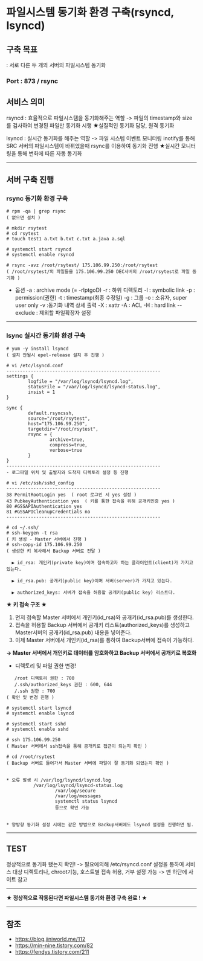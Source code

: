 # 파일시스템 동기화 환경 구축(rsyncd, lsyncd)

## 구축 목표
: 서로 다른 두 개의 서버의 파일시스템 동기화

### Port : 873 / rsync

## 서비스 의미
rsyncd : 효율적으로 파일시스템을 동기화해주는 역할
-> 파일의 timestamp와 size를 검사하여 변경된 파일만 동기화 시행
★실질적인 동기화 담당, 원격 동기화

lsyncd : 실시간 동기화를 해주는 역할
-> 파일 시스템 이벤트 모니터링 inotify를 통해 SRC 서버의 파일시스템이 바뀌었을때 rsync를 이용하여 동기화 진행
★실시간 모니터링을 통해 변화에 따른 자동 동기화

***

## 서버 구축 진행

### rsync 동기화 환경 구축
```
# rpm -qa | grep rsync
( 없으면 설치 )

# mkdir rsytest
# cd rsytest
# touch test1 a.txt b.txt c.txt a.java a.sql

# systemctl start rsyncd
# systemctl enable rsyncd

# rsync -avz /root/rsytest/ 175.106.99.250:/root/rsytest
( /root/rsytest/의 파일들을 175.106.99.250 DEC서버의 /root/rsytest로 파일 동기화 )
```
- 옵션
-a : archive mode (= -rlptgoD)
-r : 하위 디렉토리
-l : symbolic link
-p : permission(권한)
-t : timestamp(최종 수정일)
-g : 그룹
-o : 소유자, super user only
-v :동기화 내역 상세 출력
-X : xattr
-A : ACL
-H : hard link
--exclude : 제외할 파일확장자 설정

***

### lsync 실시간 동기화 환경 구축
```
# yum -y install lsyncd
( 설치 안될시 epel-release 설치 후 진행 )

# vi /etc/lsyncd.conf
---------------------------------------------------------
settings {
        logfile = "/var/log/lsyncd/lsyncd.log",
        statusFile = "/var/log/lsyncd/lsyncd-status.log",
        insist = 1
}

sync {
        default.rsyncssh,
        source="/root/rsytest",
        host="175.106.99.250",
        targetdir="/root/rsytest",
        rsync = {
                archive=true,
                compress=true,
                verbose=true
        }
}
---------------------------------------------------------
- 로그파일 위치 및 출발지와 도착지 디렉토리 설정 등 진행

# vi /etc/ssh/sshd_config
---------------------------------------------------------
38 PermitRootLogin yes  ( root 로그인 시 yes 설정 )
43 PubkeyAuthentication yes  ( 키를 통한 접속을 위해 공개키인증 yes )
80 #GSSAPIAuthentication yes
81 #GSSAPICleanupCredentials no
---------------------------------------------------------

# cd ~/.ssh/
# ssh-keygen -t rsa
( 키 생성 - Master 서버에서 진행 )
# ssh-copy-id 175.106.99.250
( 생성한 키 복사해서 Backup 서버로 전달 )

  ▶ id_rsa: 개인키(private key)이며 접속하고자 하는 클라이언트(client)가 가지고 있는다.

  ▶ id_rsa.pub: 공개키(public key)이며 서버(server)가 가지고 있는다.

  ▶ authorized_keys: 서버가 접속을 허용할 공개키(public key) 리스트다.
```
**★ 키 접속 구조 ★**
1. 먼저 접속할 Master 서버에서 개인키(id_rsa)와 공개키(id_rsa.pub)를 생성한다.
2. 접속을 허용할 Backup 서버에서 공개키 리스트(authorized_keys)를 생성하고 Master서버의 공개키(id_rsa.pub) 내용을 넣어준다.
3. 이제 Master 서버에서 개인키(id_rsa)를 통하여 Backup서버에 접속이 가능하다.

**-> Master 서버에서 개인키로 데이터를 암호화하고 Backup 서버에서 공개키로 복호화**

- 디렉토리 및 파일 권한 변경!
```
   /root 디렉토리 권한 : 700
   /.ssh/authorized_keys 권한 : 600, 644
   /.ssh 권한 : 700
( 확인 및 변경 진행 )
```
```
# systemctl start lsyncd
# systemctl enable lsyncd

# systemctl start sshd
# systemctl enable sshd

# ssh 175.106.99.250
( Master 서버에서 ssh접속을 통해 공개키로 접근이 되는지 확인 )

# cd /root/rsytest
( Backup 서버로 들어가서 Master 서버에 파일이 잘 동기화 되었는지 확인 )


* 오류 발생 시 /var/log/lsyncd/lsyncd.log
	      /var/log/lsyncd/lsyncd-status.log
                  /var/log/secure
                  /var/log/messages
                  systemctl status lsyncd
                  등으로 확인 가능


* 양방향 동기화 설정 시에는 같은 방법으로 Backup서버에도 lsyncd 설정을 진행하면 됨.
```

***

## TEST
정상적으로 동기화 됐는지 확인!
-> 필요에의해 /etc/rsyncd.conf 설정을 통하여 서비스 대상 디렉토리나, chroot기능, 호스트별 접속 허용, 거부 설정 가능 -> 맨 하단에 사이트 참고

***
**★ 정상적으로 작동된다면 파일시스템 동기화 환경 구축 완료 ! ★**
***

## 참조
- https://blog.jiniworld.me/112
- https://min-nine.tistory.com/82
- https://fendys.tistory.com/211
